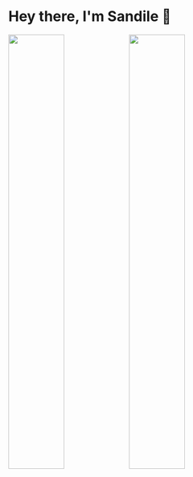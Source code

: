 # Hey there, I'm Sandile 👋

<img align="left" width="47%" src="https://github-readme-stats.vercel.app/api?username=sandile-nkosi&show_icons=true&theme=algolia">
<img align="left" width="47%" src="https://github-readme-stats.vercel.app/api/top-langs/?username=sandile-nkosi&layout=compact)](https://github.com/anuraghazra/github-readme-stats">
